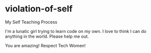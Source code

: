 # violation-of-self
My Self Teaching Process

I'm a lunatic girl trying to learn code on my own. I love to think I can do anything in the world.
Please help me out.

You are amazing! Respect Tech Women!
